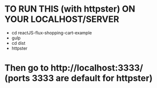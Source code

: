 # TO RUN THIS (with httpster) ON YOUR LOCALHOST/SERVER

* cd reactJS-flux-shopping-cart-example
* gulp
* cd dist
* httpster

# Then go to http://localhost:3333/ (ports 3333 are default for httpster)